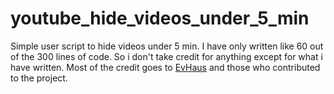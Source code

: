 # youtube_hide_videos_under_5_min

Simple user script to hide videos under 5 min. I have only written like 60 out of the 300 lines of code. So i don't take credit for anything except for what i have written. Most of the credit goes to [EvHaus](https://github.com/EvHaus/youtube-hide-watched) and those who contributed to the project.



